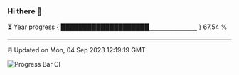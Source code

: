 ### Hi there 👋

⏳ Year progress { ████████████████████▁▁▁▁▁▁▁▁▁▁ } 67.54 %

---

⏰ Updated on Mon, 04 Sep 2023 12:19:19 GMT

![Progress Bar CI](https://github.com/liununu/liununu/workflows/Progress%20Bar%20CI/badge.svg)
